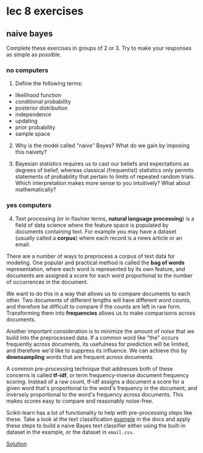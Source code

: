 <!-- author: Jason Dolatshahi -->

# lec 8 exercises
## naive bayes

Complete these exercises in groups of 2 or 3. Try to make your responses as
simple as possible.

### no computers

1) Define the following terms:
- likelihood function
- conditional probability
- posterior distribution
- independence
- updating
- prior probability
- sample space

2) Why is the model called "naive" Bayes? What do we gain by imposing this
naivety?

3) Bayesian statistics requires us to cast our beliefs and expectations as
degrees of belief, whereas classical (frequentist) statistics only permits
statements of probability that pertain to limits of repeated random trials.
Which interpretation makes more sense to you intuitively? What about
mathematically?

### yes computers

4) Text processing (or in flashier terms, **natural language processing**) is a
field of data science where the feature space is populated by documents
containing text. For example you may have a dataset (usually called a
**corpus**) where each record is a news article or an email.

There are a number of ways to preprocess a corpus of text data for modeling. One
popular and practical method is called the **bag of words** representation, where
each word is represented by its own feature, and documents are assigned a score
for each word proportional to the number of occurrences in the document.

We want to do this in a way that allows us to compare documents to
each other. Two documents of different lengths will have different word counts,
and therefore be difficult to compare if the counts are left in raw form.
Transforming them into **frequencies** allows us to make comparisons across
documents.

Another important consideration is to minimize the amount of noise that we
build into the preprocessed data. If a common word like "the" occurs frequently
across documents, its usefulness for prediction will be limited, and therefore
we'd like to suppress its influence. We can achieve this by **downsampling** words
that are frequent across documents.

A common pre-processing technique that addresses both of these concerns is called
**tf-idf**, or term frequency-inverse document frequency scoring. Instead of a raw
count, tf-idf assigns a document a score for a given word that's proportional to
the word's frequency in the document, and inversely proportional to the word's
frequency across documents. This makes scores easy to compare and reasonably
noise-free.

Scikit-learn has a lot of functionality to help with pre-processing steps like
these. Take a look at the text classification
[example](http://scikit-learn.org/stable/tutorial/text_analytics/working_with_text_data.html)
in the docs and apply these steps to build a naive Bayes text classifier either
using the built-in dataset in the example, or the dataset in `email.csv`.


[Solution](https://github.com/jason137/gads_26/blob/master/example_notebooks/Ex08_TextProcessing_NaiveBayes.ipynb)
